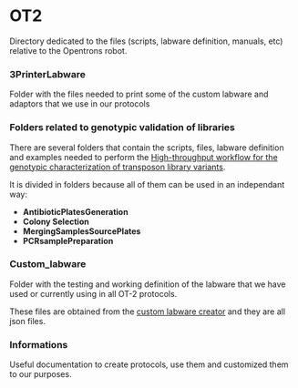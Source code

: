# OT2

Directory dedicated to the files (scripts, labware definition, manuals, etc) relative to the Opentrons robot.

### 3PrinterLabware
Folder with the files needed to print some of the custom labware and adaptors that we use in our protocols

### Folders related to genotypic validation of libraries
There are several folders that contain the scripts, files, labware definition and examples needed to perform the [High-throughput workflow for the genotypic characterization of transposon library variants](dx.doi.org/10.17504/protocols.io.kqdg394jzg25/v1).

It is divided in folders because all of them can be used in an independant way:
* **AntibioticPlatesGeneration**
* **Colony Selection**
* **MergingSamplesSourcePlates**
* **PCRsamplePreparation**

### Custom_labware
Folder with the testing and working definition of the labware that we have used or currently using in all OT-2 protocols.

These files are obtained from the [custom labware creator](https://labware.opentrons.com/create/) and they are all json files.

### Informations
Useful documentation to create protocols, use them and customized them to our purposes.
